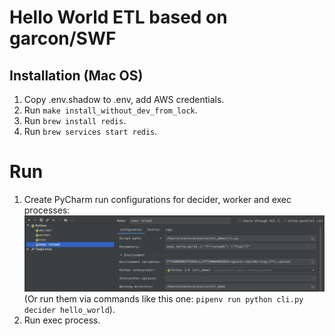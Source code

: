 # Hello World ETL based on garcon/SWF

## Installation (Mac OS)
1. Copy .env.shadow to .env, add AWS credentials.
2. Run `make install_without_dev_from_lock`.
3. Run `brew install redis`.
4. Run `brew services start redis`.

# Run
1. Create PyCharm run configurations for decider, worker and exec processes:
![exec with context](https://github.com/borisuvarov/garcon-demo-etl/blob/master/run_configuration_example.png?raw=true)
(Or run them via commands like this one: `pipenv run python cli.py decider hello_world`).
2. Run exec process.
